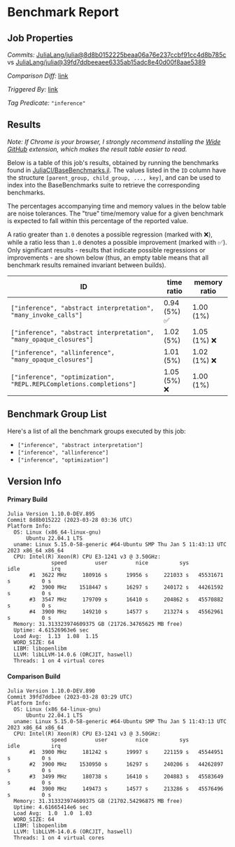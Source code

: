 # Benchmark Report

## Job Properties

*Commits:* [JuliaLang/julia@8d8b0152225beaa06a76e237ccbf91cc4d8b785c](https://github.com/JuliaLang/julia/commit/8d8b0152225beaa06a76e237ccbf91cc4d8b785c) vs [JuliaLang/julia@39fd7ddbeeaee6335ab15adc8e40d00f8aae5389](https://github.com/JuliaLang/julia/commit/39fd7ddbeeaee6335ab15adc8e40d00f8aae5389)

*Comparison Diff:* [link](https://github.com/JuliaLang/julia/compare/39fd7ddbeeaee6335ab15adc8e40d00f8aae5389..8d8b0152225beaa06a76e237ccbf91cc4d8b785c)

*Triggered By:* [link](https://github.com/JuliaLang/julia/pull/48913#issuecomment-1486157129)

*Tag Predicate:* `"inference"`

## Results

*Note: If Chrome is your browser, I strongly recommend installing the [Wide GitHub](https://chrome.google.com/webstore/detail/wide-github/kaalofacklcidaampbokdplbklpeldpj?hl=en)
extension, which makes the result table easier to read.*

Below is a table of this job's results, obtained by running the benchmarks found in
[JuliaCI/BaseBenchmarks.jl](https://github.com/JuliaCI/BaseBenchmarks.jl). The values
listed in the `ID` column have the structure `[parent_group, child_group, ..., key]`,
and can be used to index into the BaseBenchmarks suite to retrieve the corresponding
benchmarks.

The percentages accompanying time and memory values in the below table are noise tolerances. The "true"
time/memory value for a given benchmark is expected to fall within this percentage of the reported value.

A ratio greater than `1.0` denotes a possible regression (marked with :x:), while a ratio less
than `1.0` denotes a possible improvement (marked with :white_check_mark:). Only significant results - results
that indicate possible regressions or improvements - are shown below (thus, an empty table means that all
benchmark results remained invariant between builds).

| ID | time ratio | memory ratio |
|----|------------|--------------|
| `["inference", "abstract interpretation", "many_invoke_calls"]` | 0.94 (5%) :white_check_mark: | 1.00 (1%)  |
| `["inference", "abstract interpretation", "many_opaque_closures"]` | 1.02 (5%)  | 1.05 (1%) :x: |
| `["inference", "allinference", "many_opaque_closures"]` | 1.01 (5%)  | 1.02 (1%) :x: |
| `["inference", "optimization", "REPL.REPLCompletions.completions"]` | 1.05 (5%) :x: | 1.00 (1%)  |

## Benchmark Group List

Here's a list of all the benchmark groups executed by this job:

- `["inference", "abstract interpretation"]`
- `["inference", "allinference"]`
- `["inference", "optimization"]`

## Version Info

#### Primary Build

```
Julia Version 1.10.0-DEV.895
Commit 8d8b015222 (2023-03-28 03:36 UTC)
Platform Info:
  OS: Linux (x86_64-linux-gnu)
      Ubuntu 22.04.1 LTS
  uname: Linux 5.15.0-58-generic #64-Ubuntu SMP Thu Jan 5 11:43:13 UTC 2023 x86_64 x86_64
  CPU: Intel(R) Xeon(R) CPU E3-1241 v3 @ 3.50GHz: 
              speed         user         nice          sys         idle          irq
       #1  3622 MHz     180916 s      19956 s     221033 s   45531671 s          0 s
       #2  3900 MHz    1518447 s      16297 s     240172 s   44261592 s          0 s
       #3  3547 MHz     179709 s      16410 s     204862 s   45570882 s          0 s
       #4  3900 MHz     149210 s      14577 s     213274 s   45562961 s          0 s
  Memory: 31.313323974609375 GB (21726.34765625 MB free)
  Uptime: 4.61526963e6 sec
  Load Avg:  1.13  1.08  1.15
  WORD_SIZE: 64
  LIBM: libopenlibm
  LLVM: libLLVM-14.0.6 (ORCJIT, haswell)
  Threads: 1 on 4 virtual cores

```

#### Comparison Build

```
Julia Version 1.10.0-DEV.890
Commit 39fd7ddbee (2023-03-28 03:29 UTC)
Platform Info:
  OS: Linux (x86_64-linux-gnu)
      Ubuntu 22.04.1 LTS
  uname: Linux 5.15.0-58-generic #64-Ubuntu SMP Thu Jan 5 11:43:13 UTC 2023 x86_64 x86_64
  CPU: Intel(R) Xeon(R) CPU E3-1241 v3 @ 3.50GHz: 
              speed         user         nice          sys         idle          irq
       #1  3900 MHz     181242 s      19997 s     221159 s   45544951 s          0 s
       #2  3900 MHz    1530950 s      16297 s     240206 s   44262897 s          0 s
       #3  3499 MHz     180738 s      16410 s     204883 s   45583649 s          0 s
       #4  3900 MHz     149473 s      14577 s     213286 s   45576496 s          0 s
  Memory: 31.313323974609375 GB (21702.54296875 MB free)
  Uptime: 4.61665414e6 sec
  Load Avg:  1.0  1.0  1.03
  WORD_SIZE: 64
  LIBM: libopenlibm
  LLVM: libLLVM-14.0.6 (ORCJIT, haswell)
  Threads: 1 on 4 virtual cores

```
